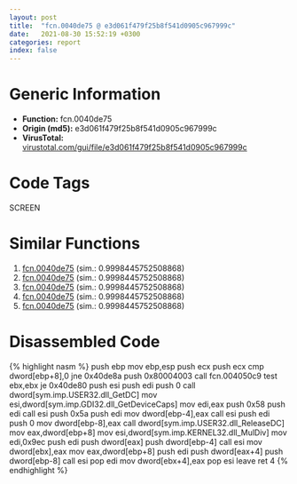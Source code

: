 ```yaml
---
layout: post
title:  "fcn.0040de75 @ e3d061f479f25b8f541d0905c967999c"
date:   2021-08-30 15:52:19 +0300
categories: report
index: false
---
```


# Generic Information
- **Function:** fcn.0040de75
- **Origin (md5):** e3d061f479f25b8f541d0905c967999c
- **VirusTotal:** [virustotal.com/gui/file/e3d061f479f25b8f541d0905c967999c][virustotal_ref]

# Code Tags
<span class="tag" id="SCREEN">SCREEN</span>


# Similar Functions

1. [fcn.0040de75][similar_1_ref] (sim.: 0.9998445752508868)
2. [fcn.0040de75][similar_2_ref] (sim.: 0.9998445752508868)
3. [fcn.0040de75][similar_3_ref] (sim.: 0.9998445752508868)
4. [fcn.0040de75][similar_4_ref] (sim.: 0.9998445752508868)
5. [fcn.0040de75][similar_5_ref] (sim.: 0.9998445752508868)


# Disassembled Code

{% highlight nasm %}
push ebp
mov ebp,esp
push ecx
push ecx
cmp dword[ebp+8],0
jne 0x40de8a
push 0x80004003
call fcn.004050c9
test ebx,ebx
je 0x40de80
push esi
push edi
push 0
call dword[sym.imp.USER32.dll_GetDC]
mov esi,dword[sym.imp.GDI32.dll_GetDeviceCaps]
mov edi,eax
push 0x58
push edi
call esi
push 0x5a
push edi
mov dword[ebp-4],eax
call esi
push edi
push 0
mov dword[ebp-8],eax
call dword[sym.imp.USER32.dll_ReleaseDC]
mov eax,dword[ebp+8]
mov esi,dword[sym.imp.KERNEL32.dll_MulDiv]
mov edi,0x9ec
push edi
push dword[eax]
push dword[ebp-4]
call esi
mov dword[ebx],eax
mov eax,dword[ebp+8]
push edi
push dword[eax+4]
push dword[ebp-8]
call esi
pop edi
mov dword[ebx+4],eax
pop esi
leave
ret 4
{% endhighlight %}


[similar_1_ref]: /report/fcn.0040de75@a314f14b11fc4f772a3e30c11b5cb1d4
[similar_2_ref]: /report/fcn.0040de75@3aa98225e51cbcae2d334c8b6b4ed9fd
[similar_3_ref]: /report/fcn.0040de75@0c9813ad67afad78a02241f0c1f94624
[similar_4_ref]: /report/fcn.0040de75@44a756939733df3681808b122b91651f
[similar_5_ref]: /report/fcn.0040de75@5eead96f991d1eaa139e848643009945
[virustotal_ref]: https://www.virustotal.com/gui/file/e3d061f479f25b8f541d0905c967999c